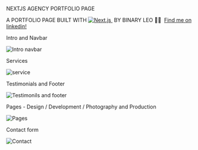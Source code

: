  NEXTJS AGENCY PORTFOLIO PAGE
 
A PORTFOLIO PAGE BUILT WITH [![Next.js](https://img.shields.io/badge/-Next.js-0D1117?style=flat&logo=next.js)&nbsp;](https://github.com/BinaryLeo/NEXTJS_AGENCY_PORTFOLIO_PAGE) BY BINARY LEO 👋🏻 &nbsp;[Find me on linkedin!](https://www.linkedin.com/in/leonardo-moura-92b513209/)

Intro and Navbar

![Intro   navbar](https://user-images.githubusercontent.com/72607039/144355571-42d47687-b559-4a9c-9b58-565a0d1bd789.gif)

Services

![service](https://user-images.githubusercontent.com/72607039/144355806-b5376a2c-ae5a-4742-8a6a-cea265ea53a8.gif)


Testimonials and Footer

![Testimonils and footer](https://user-images.githubusercontent.com/72607039/144355868-44b862ba-1f8c-4fb5-a17b-ef08d25fdb0a.gif)


Pages - Design / Development / Photography and Production

![Pages](https://user-images.githubusercontent.com/72607039/144356011-da8abd35-b180-49da-8349-efd4bb675ee3.gif)

Contact form

![Contact](https://user-images.githubusercontent.com/72607039/144356170-1dc0c5dd-5bb4-4d6d-a50c-632cfeb349b6.gif)

